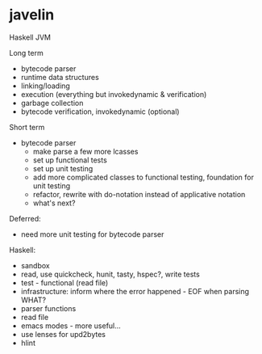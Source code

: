 javelin
=======
Haskell JVM

Long term
* bytecode parser
* runtime data structures
* linking/loading
* execution (everything but invokedynamic & verification)
* garbage collection
* bytecode verification, invokedynamic (optional)

Short term
* bytecode parser
  * make parse a few more lcasses
  * set up functional tests
  * set up unit testing
  * add more complicated classes to functional testing, foundation for unit testing
  * refactor, rewrite with do-notation instead of applicative notation
  * what's next?

Deferred:
* need more unit testing for bytecode parser


Haskell:
* sandbox
* read, use quickcheck, hunit, tasty, hspec?, write tests
* test - functional (read file)
* infrastructure: inform where the error happened - EOF when parsing WHAT?
* parser functions
* read file
* emacs modes - more useful...
* use lenses for upd2bytes
* hlint
